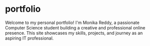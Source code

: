 # portfolio
Welcome to my personal portfolio! I'm Monika Reddy, a passionate Computer Science student building a creative and professional online presence. This site showcases my skills, projects, and journey as an aspiring IT professional.
